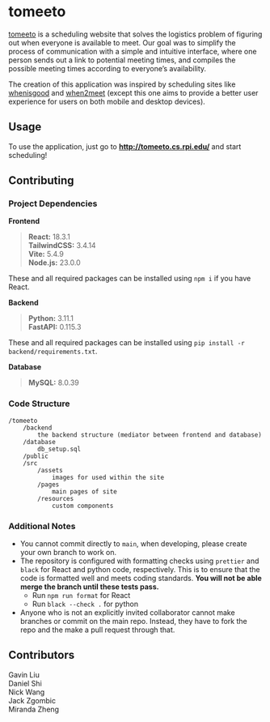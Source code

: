 # tomeeto

[tomeeto](http://tomeeto.cs.rpi.edu/) is a scheduling website that solves the logistics problem of figuring out when everyone is available to meet. Our goal was to simplify the process of communication with a simple and intuitive interface, where one person sends out a link to potential meeting times, and compiles the possible meeting times according to everyone’s availability.

The creation of this application was inspired by scheduling sites like [whenisgood](https://whenisgood.net/) and [when2meet](https://www.when2meet.com/) (except this one aims to provide a better user experience for users on both mobile and desktop devices).

## Usage

To use the application, just go to **http://tomeeto.cs.rpi.edu/** and start scheduling!

## Contributing

### Project Dependencies

**Frontend**

> **React:** 18.3.1
> <br>**TailwindCSS:** 3.4.14
> <br> **Vite:** 5.4.9
> <br> **Node.js:** 23.0.0

These and all required packages can be installed using `npm i` if you have React.

**Backend**

> **Python:** 3.11.1
> <br> **FastAPI:** 0.115.3

These and all required packages can be installed using `pip install -r backend/requirements.txt`.

**Database**

> **MySQL:** 8.0.39

### Code Structure

```
/tomeeto
    /backend
        the backend structure (mediator between frontend and database)
    /database
        db_setup.sql
    /public
    /src
        /assets
            images for used within the site
        /pages
            main pages of site
        /resources
            custom components
```

### Additional Notes

- You cannot commit directly to `main`, when developing, please create your own branch to work on.
- The repository is configured with formatting checks using `prettier` and `black` for React and python code, respectively. This is to ensure that the code is formatted well and meets coding standards. **You will not be able merge the branch until these tests pass.**
  - Run `npm run format` for React
  - Run `black --check .` for python
- Anyone who is not an explicitly invited collaborator cannot make branches or commit on the main repo. Instead, they have to fork the repo and the make a pull request through that.

## Contributors

Gavin Liu
<br>Daniel Shi
<br>Nick Wang
<br>Jack Zgombic
<br>Miranda Zheng
